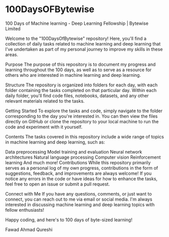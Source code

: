 # 100DaysOFBytewise
100 Days of Machine learning - Deep Learning Fellowship | Bytewise Limited

Welcome to the "100DaysOfBytewise" repository! Here, you'll find a collection of daily tasks related to machine learning and deep learning that I've undertaken as part of my personal journey to improve my skills in these areas.

Purpose
The purpose of this repository is to document my progress and learning throughout the 100 days, as well as to serve as a resource for others who are interested in machine learning and deep learning.

Structure
The repository is organized into folders for each day, with each folder containing the tasks completed on that particular day. Within each daily folder, you'll find code files, notebooks, datasets, and any other relevant materials related to the tasks.

Getting Started
To explore the tasks and code, simply navigate to the folder corresponding to the day you're interested in. You can then view the files directly on GitHub or clone the repository to your local machine to run the code and experiment with it yourself.

Contents
The tasks covered in this repository include a wide range of topics in machine learning and deep learning, such as:

Data preprocessing
Model training and evaluation
Neural network architectures
Natural language processing
Computer vision
Reinforcement learning
And much more!
Contributions
While this repository primarily serves as a personal log of my own progress, contributions in the form of suggestions, feedback, and improvements are always welcome! If you notice any errors in the code or have ideas for how to enhance the tasks, feel free to open an issue or submit a pull request.

Connect with Me
If you have any questions, comments, or just want to connect, you can reach out to me via email or social media. I'm always interested in discussing machine learning and deep learning topics with fellow enthusiasts!

Happy coding, and here's to 100 days of byte-sized learning!

Fawad Ahmad Qureshi

